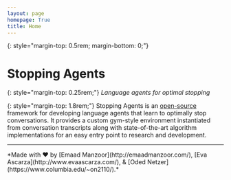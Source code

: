 ```yaml
---
layout: page
homepage: True
title: Home
---
```


{: style="margin-top: 0.5rem; margin-bottom: 0;"}
# Stopping Agents

{: style="margin-top: 0.25rem;"}
*Language agents for optimal stopping*

{: style="margin-top: 1.8rem;"}
Stopping Agents is an
[open-source](https://github.com/emaadmanzoor/stopping-agents/)
framework for developing language agents that learn to optimally stop conversations. It provides a custom gym-style environment instantiated from conversation
transcripts along with state-of-the-art algorithm implementations for an easy
entry point to research and development.

<hr/>
*Made with ❤ by [Emaad Manzoor](http://emaadmanzoor.com/),
[Eva Ascarza](http://www.evaascarza.com/), &
[Oded Netzer](https://www.columbia.edu/~on2110/).*

